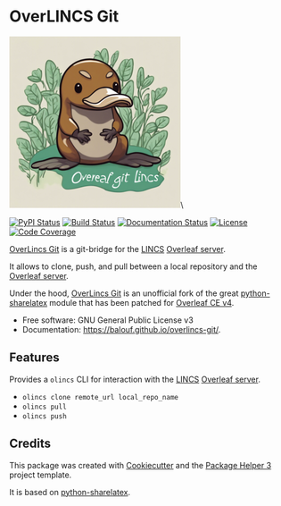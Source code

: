 # OverLINCS Git

![OLG logo](https://github.com/balouf/overlincs-git/blob/main/docs/olincs-logo.png?raw=true)\

[![PyPI Status](https://img.shields.io/pypi/v/overlincs-git.svg)](https://pypi.python.org/pypi/overlincs-git)
[![Build Status](https://github.com/balouf/overlincs-git/actions/workflows/build.yml/badge.svg?branch=main)](https://github.com/balouf/overlincs-git/actions?query=workflow%3Abuild)
[![Documentation Status](https://github.com/balouf/overlincs-git/actions/workflows/docs.yml/badge.svg?branch=main)](https://github.com/balouf/overlincs-git/actions?query=workflow%3Adocs)
[![License](https://img.shields.io/github/license/balouf/overlincs-git)](https://github.com/balouf/overlincs-git/blob/main/LICENSE)
[![Code Coverage](https://codecov.io/gh/balouf/overlincs-git/branch/main/graphs/badge.svg)](https://codecov.io/gh/balouf/overlincs-git/tree/main)

[OverLincs Git](OLG) is a git-bridge for the [LINCS](LINCS) [Overleaf server](OL).

It allows to clone, push, and pull between a local repository and the [Overleaf server](OL).

Under the hood, [OverLincs Git](OLG) is an unofficial fork of the great
[python-sharelatex](SLX) module that has been patched for [Overleaf CE v4](OCE).


- Free software: GNU General Public License v3
- Documentation: https://balouf.github.io/overlincs-git/.


## Features

Provides a `olincs` CLI for interaction with the [LINCS](LINCS) [Overleaf server](OL).

- `olincs clone remote_url local_repo_name`
- `olincs pull`
- `olincs push`

## Credits

This package was created with [Cookiecutter][CC] and the [Package Helper 3][PH3] project template.

It is based on [python-sharelatex](SLX).

[CC]: https://github.com/audreyr/cookiecutter
[PH3]: https://balouf.github.io/package-helper-3/
[OCE]: https://github.com/overleaf/overleaf
[SLX]: https://gitlab.inria.fr/sed-rennes/sharelatex/python-sharelatex
[OL]: https://overleaf.lincs.fr
[OLG]: https://balouf.github.io/overlincs-git/
[LINCS]: https://www.lincs.fr/
